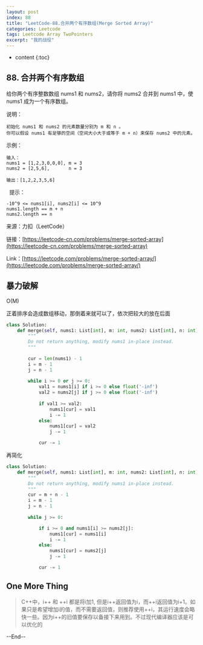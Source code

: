 ```yaml
---
layout: post
index: 88
title: "LeetCode-88.合并两个有序数组(Merge Sorted Array)"
categories: Leetcode
tags: Leetcode Array TwoPointers
excerpt: "我的战役"
---
```


* content
{:toc}

## 88. 合并两个有序数组

给你两个有序整数数组 nums1 和 nums2，请你将 nums2 合并到 nums1 中，使 nums1 成为一个有序数组。

说明：

```
初始化 nums1 和 nums2 的元素数量分别为 m 和 n 。
你可以假设 nums1 有足够的空间（空间大小大于或等于 m + n）来保存 nums2 中的元素。
```

示例：

```
输入：
nums1 = [1,2,3,0,0,0], m = 3
nums2 = [2,5,6],       n = 3

输出：[1,2,2,3,5,6]
```
 
提示：

```
-10^9 <= nums1[i], nums2[i] <= 10^9
nums1.length == m + n
nums2.length == n
```

来源：力扣（LeetCode）

链接：[https://leetcode-cn.com/problems/merge-sorted-array](https://leetcode-cn.com/problems/merge-sorted-array)

Link：[https://leetcode.com/problems/merge-sorted-array/](https://leetcode.com/problems/merge-sorted-array/)

## 暴力破解

O(M)

正着排序会造成数组移动，那倒着来就可以了，依次把较大的放在后面

```python
class Solution:
    def merge(self, nums1: List[int], m: int, nums2: List[int], n: int) -> None:
        """
        Do not return anything, modify nums1 in-place instead.
        """
        
        cur = len(nums1) - 1
        i = m - 1
        j = n - 1
        
        while i >= 0 or j >= 0:
            val1 = nums1[i] if i >= 0 else float('-inf')
            val2 = nums2[j] if j >= 0 else float('-inf')
            
            if val1 >= val2:
                nums1[cur] = val1
                i -= 1
            else:
                nums1[cur] = val2
                j -= 1

            cur -= 1
```

再简化

```python
class Solution:
    def merge(self, nums1: List[int], m: int, nums2: List[int], n: int) -> None:
        """
        Do not return anything, modify nums1 in-place instead.
        """
        cur = m + n - 1
        i = m - 1
        j = n - 1
        
        while j >= 0:

            if i >= 0 and nums1[i] >= nums2[j]:
                nums1[cur] = nums1[i]
                i -= 1
            else:
                nums1[cur] = nums2[j]
                j -= 1

            cur -= 1
```

## One More Thing

> C++中，i++ 和 ++i 都是将i加1, 但是i++返回值为i，而++i返回值为i+1。如果只是希望增加i的值，而不需要返回值，则推荐使用++i，其运行速度会略快一些。因为i++的旧值要保存以备接下来用到。不过现代编译器应该是可以优化的

--End--
